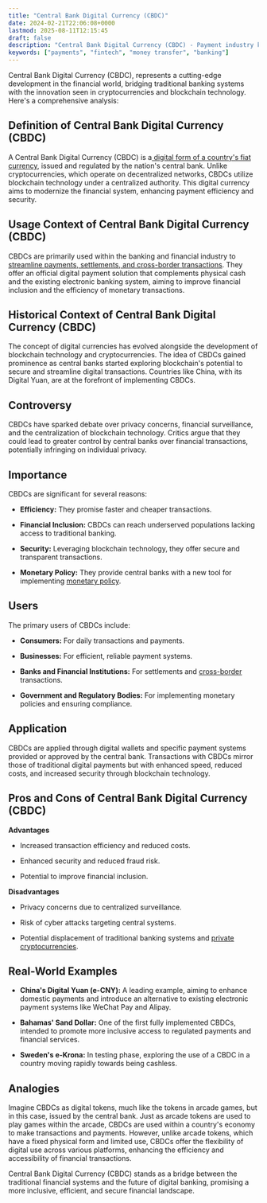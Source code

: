 ```yaml
---
title: "Central Bank Digital Currency (CBDC)"
date: 2024-02-21T22:06:08+0000
lastmod: 2025-08-11T12:15:45
draft: false
description: "Central Bank Digital Currency (CBDC) - Payment industry knowledge and insights"
keywords: ["payments", "fintech", "money transfer", "banking"]
---
```


Central Bank Digital Currency (CBDC), represents a cutting-edge development in the financial world, bridging traditional banking systems with the innovation seen in cryptocurrencies and blockchain technology. Here's a comprehensive analysis:

## Definition of Central Bank Digital Currency (CBDC)

A Central Bank Digital Currency (CBDC) is a[ digital form of a country's fiat currency](https://faisalkhanllc.xyz/resources/payments-wiki/d/digital-currency/), issued and regulated by the nation's central bank. Unlike cryptocurrencies, which operate on decentralized networks, CBDCs utilize blockchain technology under a centralized authority. This digital currency aims to modernize the financial system, enhancing payment efficiency and security.

## Usage Context of Central Bank Digital Currency (CBDC)

CBDCs are primarily used within the banking and financial industry to [streamline payments, settlements, and cross-border transactions](https://faisalkhanllc.xyz/resources/payments-wiki/c/cbft-cross-border-funds-transfer/). They offer an official digital payment solution that complements physical cash and the existing electronic banking system, aiming to improve financial inclusion and the efficiency of monetary transactions.

## Historical Context of Central Bank Digital Currency (CBDC)

The concept of digital currencies has evolved alongside the development of blockchain technology and cryptocurrencies. The idea of CBDCs gained prominence as central banks started exploring blockchain's potential to secure and streamline digital transactions. Countries like China, with its Digital Yuan, are at the forefront of implementing CBDCs.

## Controversy

CBDCs have sparked debate over privacy concerns, financial surveillance, and the centralization of blockchain technology. Critics argue that they could lead to greater control by central banks over financial transactions, potentially infringing on individual privacy.

## Importance

CBDCs are significant for several reasons:

- **Efficiency:** They promise faster and cheaper transactions.

- **Financial Inclusion:** CBDCs can reach underserved populations lacking access to traditional banking.

- **Security:** Leveraging blockchain technology, they offer secure and transparent transactions.

- **Monetary Policy:** They provide central banks with a new tool for implementing [monetary policy](https://faisalkhanllc.xyz/resources/payments-wiki/m/monetary-policy/).

## Users

The primary users of CBDCs include:

- **Consumers:** For daily transactions and payments.

- **Businesses:** For efficient, reliable payment systems.

- **Banks and Financial Institutions:** For settlements and [cross-border](https://faisalkhanllc.xyz/resources/payments-wiki/c/cross-border-money-transfer/) transactions.

- **Government and Regulatory Bodies:** For implementing monetary policies and ensuring compliance.

## Application

CBDCs are applied through digital wallets and specific payment systems provided or approved by the central bank. Transactions with CBDCs mirror those of traditional digital payments but with enhanced speed, reduced costs, and increased security through blockchain technology.

## Pros and Cons of Central Bank Digital Currency (CBDC)

**Advantages**

- Increased transaction efficiency and reduced costs.

- Enhanced security and reduced fraud risk.

- Potential to improve financial inclusion.

**Disadvantages**

- Privacy concerns due to centralized surveillance.

- Risk of cyber attacks targeting central systems.

- Potential displacement of traditional banking systems and [private cryptocurrencies](https://faisalkhanllc.xyz/resources/payments-wiki/p/privacy-coin/).

## Real-World Examples

- **China's Digital Yuan (e-CNY):** A leading example, aiming to enhance domestic payments and introduce an alternative to existing electronic payment systems like WeChat Pay and Alipay.

- **Bahamas' Sand Dollar:** One of the first fully implemented CBDCs, intended to promote more inclusive access to regulated payments and financial services.

- **Sweden's e-Krona:** In testing phase, exploring the use of a CBDC in a country moving rapidly towards being cashless.

## Analogies

Imagine CBDCs as digital tokens, much like the tokens in arcade games, but in this case, issued by the central bank. Just as arcade tokens are used to play games within the arcade, CBDCs are used within a country's economy to make transactions and payments. However, unlike arcade tokens, which have a fixed physical form and limited use, CBDCs offer the flexibility of digital use across various platforms, enhancing the efficiency and accessibility of financial transactions.

Central Bank Digital Currency (CBDC) stands as a bridge between the traditional financial systems and the future of digital banking, promising a more inclusive, efficient, and secure financial landscape.